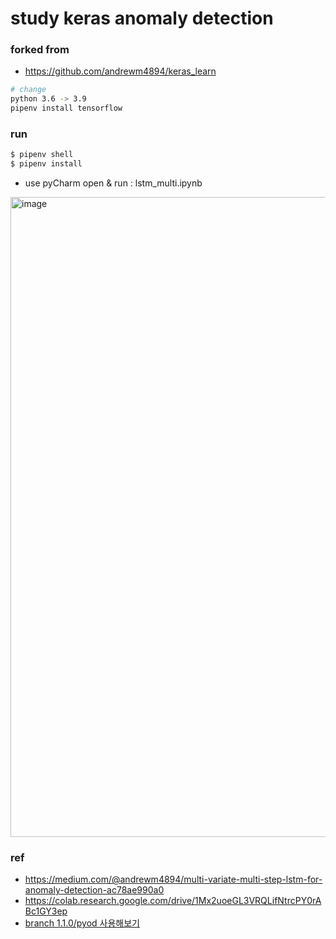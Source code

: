 # study keras anomaly detection

### forked from
- https://github.com/andrewm4894/keras_learn
```bash
# change
python 3.6 -> 3.9
pipenv install tensorflow
```

### run
```bash
$ pipenv shell
$ pipenv install
```
- use pyCharm open & run : lstm_multi.ipynb

<img width="1024" alt="image" src="https://github.com/andrewm4894/keras_learn/assets/10396850/23d82959-6088-4295-aafd-d9d99a28f2af">


### ref
- https://medium.com/@andrewm4894/multi-variate-multi-step-lstm-for-anomaly-detection-ac78ae990a0
- https://colab.research.google.com/drive/1Mx2uoeGL3VRQLifNtrcPY0rABc1GY3ep
- [branch 1.1.0/pyod 사용해보기](https://junpyopark.github.io/pyod/)
